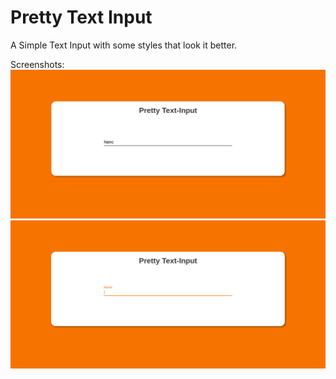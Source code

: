 # Pretty Text Input
A Simple Text Input with some styles that look it better.

Screenshots:
![Without focus](./screenshots/without-focus.png)
![With focues](./screenshots/with-focus.png)
